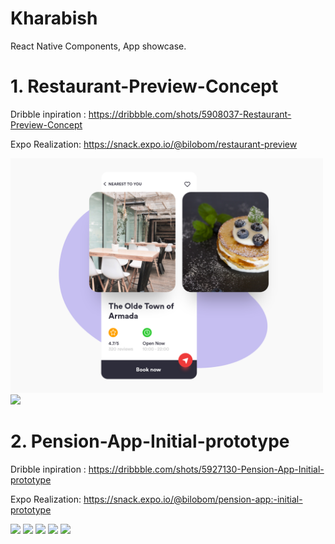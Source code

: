 # Kharabish
React Native Components, App showcase.

# 1. Restaurant-Preview-Concept
Dribble inpiration : https://dribbble.com/shots/5908037-Restaurant-Preview-Concept

Expo Realization: https://snack.expo.io/@bilobom/restaurant-preview
<p float="left">
  <img src="https://raw.githubusercontent.com/bilobom/RNportfolio/master/Restaurant-Preview-Concept/inspiration.png" width="500">
  <img src="https://raw.githubusercontent.com/bilobom/RNportfolio/master/Restaurant-Preview-Concept/realization.gif" width="200">
  
</p>

# 2. Pension-App-Initial-prototype
Dribble inpiration : https://dribbble.com/shots/5927130-Pension-App-Initial-prototype

Expo Realization: https://snack.expo.io/@bilobom/pension-app:-initial-prototype
<p float="left">
  <img src="https://github.com/bilobom/bilobom.github.io/raw/master/pension-app-initial-prototype/inspiration.png" width="200">
  <img src="https://raw.githubusercontent.com/bilobom/bilobom.github.io/master/pension-app-initial-prototype/s4.png" width="200">
  <img src="https://raw.githubusercontent.com/bilobom/bilobom.github.io/master/pension-app-initial-prototype/s7.png" width="200">
  <img src="https://raw.githubusercontent.com/bilobom/bilobom.github.io/master/pension-app-initial-prototype/s8.png" width="200">
  <img src="https://raw.githubusercontent.com/bilobom/bilobom.github.io/master/pension-app-initial-prototype/s12.png" width="200">
</p>

